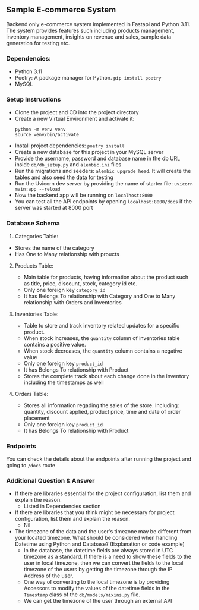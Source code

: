 ## Sample E-commerce System
Backend only e-commerce system implemented in Fastapi and Python 3.11. The system provides features such including products management, inventory management, insights on 
revenue and sales, sample data generation for testing etc.

### Dependencies:
- Python 3.11
- Poetry: A package manager for Python. `pip install poetry`
- MySQL

### Setup Instructions
- Clone the project and CD into the project directory
- Create a new Virtual Environment and activate it:
    ```
    python -m venv venv
    source venv/bin/activate
    ```
- Install project dependencies: `poetry install`
- Create a new database for this project in your MySQL server
- Provide the username, password and database name in the db URL inside `db/db_setup.py` and `alembic.ini` files
- Run the migrations and seeders: `alembic upgrade head`. It will create the tables and also seed the data for testing
- Run the Uvicorn dev server by providing the name of starter file: `uvicorn main:app --reload`
- Now the backend app will be running on `localhost:8000`
- You can test all the API endpoints by opening `localhost:8000/docs` if the server was started at 8000 port


### Database Schema
1. Categories Table:
  - Stores the name of the category
  - Has One to Many relationship with proucts
   
2. Products Table:
   - Main table for products, having information about the product such as title, price, discount, stock, category id etc.
   - Only one foreign key `category_id`
   - It has Belongs To relationship with Category and One to Many relationship with Orders and Inventories

3. Inventories Table:
   - Table to store and track inventory related updates for a specific product.
   - When stock increases, the `quantity` column of inventories table contains a positive value.
   - When stock decreases, the `quantity` column contains a negative value
   - Only one foreign key `product_id`
   - It has Belongs To relationship with Product
   - Stores the complete track about each change done in the inventory including the timestamps as well
  
4. Orders Table:
   - Stores all information regading the sales of the store. Including: quantity, discount applied, product price, time and date of order placement
   - Only one foreign key `product_id`
   - It has Belongs To relationship with Product

### Endpoints 
You can check the details about the endpoints after running the project and going to `/docs` route


### Additional Question & Answer
- If there are libraries essential for the project configuration, list them and explain the reason.
    - Listed in Dependencies section
- If there are libraries that you think might be necessary for project configuration, list them and explain the reason.
    - Nil
- The timezone of the data and the user's timezone may be different from your located timezone. What should be considered when handling Datetime using
  Python and Database? (Explanation or code example)
    - In the database, the datetime fields are always stored in UTC timezone as a standard. If there is a need to show these fields to the user in local timezone, then we can
      convert the fields to the local timezone of the users by getting the timezone through the IP Address of the user.
    - One way of converting to the local timezone is by providing Accessors to modify the values of the datetime fields in the `Timestamp` class of the `db/models/mixins.py` file.
    - We can get the timezone of the user through an external API
